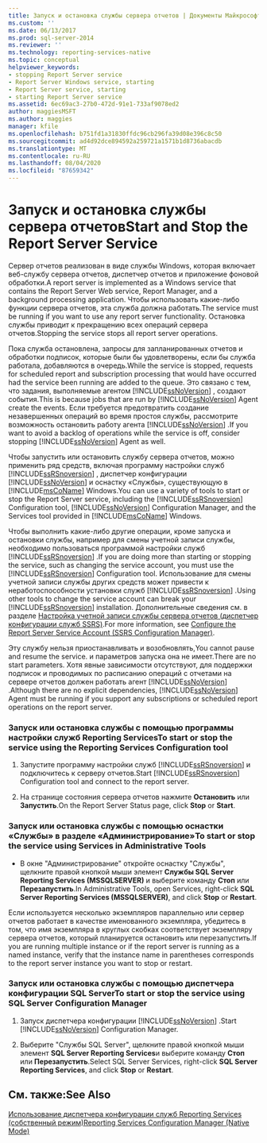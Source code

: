```yaml
---
title: Запуск и остановка службы сервера отчетов | Документы Майкрософт
ms.custom: ''
ms.date: 06/13/2017
ms.prod: sql-server-2014
ms.reviewer: ''
ms.technology: reporting-services-native
ms.topic: conceptual
helpviewer_keywords:
- stopping Report Server service
- Report Server Windows service, starting
- Report Server service, starting
- starting Report Server service
ms.assetid: 6ec69ac3-27b0-472d-91e1-733af9078ed2
author: maggiesMSFT
ms.author: maggies
manager: kfile
ms.openlocfilehash: b751fd1a31830ffdc96cb296fa39d08e396c8c50
ms.sourcegitcommit: ad4d92dce894592a259721a1571b1d8736abacdb
ms.translationtype: MT
ms.contentlocale: ru-RU
ms.lasthandoff: 08/04/2020
ms.locfileid: "87659342"
---
```

# <a name="start-and-stop-the-report-server-service"></a><span data-ttu-id="d65d6-102">Запуск и остановка службы сервера отчетов</span><span class="sxs-lookup"><span data-stu-id="d65d6-102">Start and Stop the Report Server Service</span></span>
  <span data-ttu-id="d65d6-103">Сервер отчетов реализован в виде службы Windows, которая включает веб-службу сервера отчетов, диспетчер отчетов и приложение фоновой обработки.</span><span class="sxs-lookup"><span data-stu-id="d65d6-103">A report server is implemented as a Windows service that contains the Report Server Web service, Report Manager, and a background processing application.</span></span> <span data-ttu-id="d65d6-104">Чтобы использовать какие-либо функции сервера отчетов, эта служба должна работать.</span><span class="sxs-lookup"><span data-stu-id="d65d6-104">The service must be running if you want to use any report server functionality.</span></span> <span data-ttu-id="d65d6-105">Остановка службы приводит к прекращению всех операций сервера отчетов.</span><span class="sxs-lookup"><span data-stu-id="d65d6-105">Stopping the service stops all report server operations.</span></span>  
  
 <span data-ttu-id="d65d6-106">Пока служба остановлена, запросы для запланированных отчетов и обработки подписок, которые были бы удовлетворены, если бы служба работала, добавляются в очередь.</span><span class="sxs-lookup"><span data-stu-id="d65d6-106">While the service is stopped, requests for scheduled report and subscription processing that would have occurred had the service been running are added to the queue.</span></span> <span data-ttu-id="d65d6-107">Это связано с тем, что задания, выполняемые агентом [!INCLUDE[ssNoVersion](../../includes/ssnoversion-md.md)] , создают события.</span><span class="sxs-lookup"><span data-stu-id="d65d6-107">This is because jobs that are run by [!INCLUDE[ssNoVersion](../../includes/ssnoversion-md.md)] Agent create the events.</span></span> <span data-ttu-id="d65d6-108">Если требуется предотвратить создание незавершенных операций во время простоя службы, рассмотрите возможность остановить работу агента [!INCLUDE[ssNoVersion](../../includes/ssnoversion-md.md)] .</span><span class="sxs-lookup"><span data-stu-id="d65d6-108">If you want to avoid a backlog of operations while the service is off, consider stopping [!INCLUDE[ssNoVersion](../../includes/ssnoversion-md.md)] Agent as well.</span></span>  
  
 <span data-ttu-id="d65d6-109">Чтобы запустить или остановить службу сервера отчетов, можно применить ряд средств, включая программу настройки служб [!INCLUDE[ssRSnoversion](../../includes/ssrsnoversion-md.md)] , диспетчер конфигурации [!INCLUDE[ssNoVersion](../../includes/ssnoversion-md.md)] и оснастку «Службы», существующую в [!INCLUDE[msCoName](../../includes/msconame-md.md)] Windows.</span><span class="sxs-lookup"><span data-stu-id="d65d6-109">You can use a variety of tools to start or stop the Report Server service, including the [!INCLUDE[ssRSnoversion](../../includes/ssrsnoversion-md.md)] Configuration tool, [!INCLUDE[ssNoVersion](../../includes/ssnoversion-md.md)] Configuration Manager, and the Services tool provided in [!INCLUDE[msCoName](../../includes/msconame-md.md)] Windows.</span></span>  
  
 <span data-ttu-id="d65d6-110">Чтобы выполнить какие-либо другие операции, кроме запуска и остановки службы, например для смены учетной записи службы, необходимо пользоваться программой настройки служб [!INCLUDE[ssRSnoversion](../../includes/ssrsnoversion-md.md)] .</span><span class="sxs-lookup"><span data-stu-id="d65d6-110">If you are doing more than starting or stopping the service, such as changing the service account, you must use the [!INCLUDE[ssRSnoversion](../../includes/ssrsnoversion-md.md)] Configuration tool.</span></span> <span data-ttu-id="d65d6-111">Использование для смены учетной записи службы других средств может привести к неработоспособности установки служб [!INCLUDE[ssRSnoversion](../../includes/ssrsnoversion-md.md)] .</span><span class="sxs-lookup"><span data-stu-id="d65d6-111">Using other tools to change the service account can break your [!INCLUDE[ssRSnoversion](../../includes/ssrsnoversion-md.md)] installation.</span></span> <span data-ttu-id="d65d6-112">Дополнительные сведения см. в разделе [Настройка учетной записи службы сервера отчетов (диспетчер конфигурации служб SSRS)](../install-windows/configure-the-report-server-service-account-ssrs-configuration-manager.md).</span><span class="sxs-lookup"><span data-stu-id="d65d6-112">For more information, see [Configure the Report Server Service Account &#40;SSRS Configuration Manager&#41;](../install-windows/configure-the-report-server-service-account-ssrs-configuration-manager.md).</span></span>  
  
 <span data-ttu-id="d65d6-113">Эту службу нельзя приостанавливать и возобновлять,</span><span class="sxs-lookup"><span data-stu-id="d65d6-113">You cannot pause and resume the service.</span></span> <span data-ttu-id="d65d6-114">и параметров запуска она не имеет.</span><span class="sxs-lookup"><span data-stu-id="d65d6-114">There are no start parameters.</span></span> <span data-ttu-id="d65d6-115">Хотя явные зависимости отсутствуют, для поддержки подписок и проводимых по расписанию операций с отчетами на сервере отчетов должен работать агент [!INCLUDE[ssNoVersion](../../includes/ssnoversion-md.md)] .</span><span class="sxs-lookup"><span data-stu-id="d65d6-115">Although there are no explicit dependencies, [!INCLUDE[ssNoVersion](../../includes/ssnoversion-md.md)] Agent must be running if you support any subscriptions or scheduled report operations on the report server.</span></span>  
  
### <a name="to-start-or-stop-the-service-using-the-reporting-services-configuration-tool"></a><span data-ttu-id="d65d6-116">Запуск или остановка службы с помощью программы настройки служб Reporting Services</span><span class="sxs-lookup"><span data-stu-id="d65d6-116">To start or stop the service using the Reporting Services Configuration tool</span></span>  
  
1.  <span data-ttu-id="d65d6-117">Запустите программу настройки служб [!INCLUDE[ssRSnoversion](../../includes/ssrsnoversion-md.md)] и подключитесь к серверу отчетов.</span><span class="sxs-lookup"><span data-stu-id="d65d6-117">Start [!INCLUDE[ssRSnoversion](../../includes/ssrsnoversion-md.md)] Configuration tool and connect to the report server.</span></span>  
  
2.  <span data-ttu-id="d65d6-118">На странице состояния сервера отчетов нажмите **Остановить** или **Запустить**.</span><span class="sxs-lookup"><span data-stu-id="d65d6-118">On the Report Server Status page, click **Stop** or **Start**.</span></span>  
  
### <a name="to-start-or-stop-the-service-using-services-in-administrative-tools"></a><span data-ttu-id="d65d6-119">Запуск или остановка службы с помощью оснастки «Службы» в разделе «Администрирование»</span><span class="sxs-lookup"><span data-stu-id="d65d6-119">To start or stop the service using Services in Administrative Tools</span></span>  
  
-   <span data-ttu-id="d65d6-120">В окне "Администрирование" откройте оснастку "Службы", щелкните правой кнопкой мыши элемент **Службы SQL Server Reporting Services (MSSQLSERVER)** и выберите команду **Стоп** или **Перезапустить**.</span><span class="sxs-lookup"><span data-stu-id="d65d6-120">In Administrative Tools, open Services, right-click **SQL Server Reporting Services (MSSQLSERVER)**, and click **Stop** or **Restart**.</span></span>  
  
 <span data-ttu-id="d65d6-121">Если используется несколько экземпляров параллельно или сервер отчетов работает в качестве именованного экземпляра, убедитесь в том, что имя экземпляра в круглых скобках соответствует экземпляру сервера отчетов, который планируется остановить или перезапустить.</span><span class="sxs-lookup"><span data-stu-id="d65d6-121">If you are running multiple instance or if the report server is running as a named instance, verify that the instance name in parentheses corresponds to the report server instance you want to stop or restart.</span></span>  
  
### <a name="to-start-or-stop-the-service-using-sql-server-configuration-manager"></a><span data-ttu-id="d65d6-122">Запуск или остановка службы с помощью диспетчера конфигурации SQL Server</span><span class="sxs-lookup"><span data-stu-id="d65d6-122">To start or stop the service using SQL Server Configuration Manager</span></span>  
  
1.  <span data-ttu-id="d65d6-123">Запуск диспетчера конфигурации [!INCLUDE[ssNoVersion](../../includes/ssnoversion-md.md)] .</span><span class="sxs-lookup"><span data-stu-id="d65d6-123">Start [!INCLUDE[ssNoVersion](../../includes/ssnoversion-md.md)] Configuration Manager.</span></span>  
  
2.  <span data-ttu-id="d65d6-124">Выберите "Службы SQL Server", щелкните правой кнопкой мыши элемент **SQL Server Reporting Services**и выберите команду **Стоп** или **Перезапустить**.</span><span class="sxs-lookup"><span data-stu-id="d65d6-124">Select SQL Server Services, right-click **SQL Server Reporting Services**, and click **Stop** or **Restart**.</span></span>  
  
## <a name="see-also"></a><span data-ttu-id="d65d6-125">См. также:</span><span class="sxs-lookup"><span data-stu-id="d65d6-125">See Also</span></span>  
 [<span data-ttu-id="d65d6-126">Использование диспетчера конфигурации служб Reporting Services (собственный режим)</span><span class="sxs-lookup"><span data-stu-id="d65d6-126">Reporting Services Configuration Manager &#40;Native Mode&#41;</span></span>](../../sql-server/install/reporting-services-configuration-manager-native-mode.md)  
  
  
